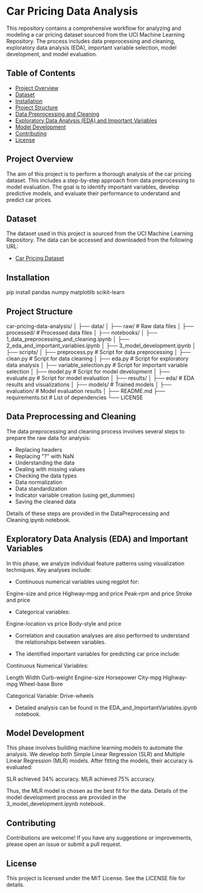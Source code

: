 # Car Pricing Data Analysis

This repository contains a comprehensive workflow for analyzing and modeling a car pricing dataset sourced from the UCI Machine Learning Repository. The process includes data preprocessing and cleaning, exploratory data analysis (EDA), important variable selection, model development, and model evaluation.

## Table of Contents

- [Project Overview](#project-overview)
- [Dataset](#dataset)
- [Installation](#installation)
- [Project Structure](#project-structure)
- [Data Preprocessing and Cleaning](#data-preprocessing-and-cleaning)
- [Exploratory Data Analysis (EDA) and Important Variables](#exploratory-data-analysis-eda-and-important-variables)
- [Model Development](#model-development)
- [Contributing](#contributing)
- [License](#license)

## Project Overview

The aim of this project is to perform a thorough analysis of the car pricing dataset. This includes a step-by-step approach from data preprocessing to model evaluation. The goal is to identify important variables, develop predictive models, and evaluate their performance to understand and predict car prices.

## Dataset

The dataset used in this project is sourced from the UCI Machine Learning Repository. The data can be accessed and downloaded from the following URL:

- [Car Pricing Dataset](https://archive.ics.uci.edu/ml/machine-learning-databases/autos/imports-85.data)

## Installation

pip install pandas numpy matplotlib scikit-learn

## Project Structure

car-pricing-data-analysis/
│
├── data/
│   ├── raw/                   # Raw data files
│   ├── processed/             # Processed data files
│
├── notebooks/
│   ├── 1_data_preprocessing_and_cleaning.ipynb
│   ├── 2_eda_and_important_variables.ipynb
│   ├── 3_model_development.ipynb
│
├── scripts/
│   ├── preprocess.py          # Script for data preprocessing
│   ├── clean.py               # Script for data cleaning
│   ├── eda.py                 # Script for exploratory data analysis
│   ├── variable_selection.py  # Script for important variable selection
│   ├── model.py               # Script for model development
│   ├── evaluate.py            # Script for model evaluation
│
├── results/
│   ├── eda/                   # EDA results and visualizations
│   ├── models/                # Trained models
│   ├── evaluation/            # Model evaluation results
│
├── README.md
├── requirements.txt           # List of dependencies
└── LICENSE

## Data Preprocessing and Cleaning

The data preprocessing and cleaning process involves several steps to prepare the raw data for analysis:

- Replacing headers
- Replacing "?" with NaN
- Understanding the data
- Dealing with missing values
- Checking the data types
- Data normalization
- Data standardization
- Indicator variable creation (using get_dummies)
- Saving the cleaned data

Details of these steps are provided in the DataPreprocessing and Cleaning.ipynb notebook.

## Exploratory Data Analysis (EDA) and Important Variables

In this phase, we analyze individual feature patterns using visualization techniques. Key analyses include:

- Continuous numerical variables using regplot for:

Engine-size and price
Highway-mpg and price
Peak-rpm and price
Stroke and price

- Categorical variables:

Engine-location vs price
Body-style and price

- Correlation and causation analyses are also performed to understand the relationships between variables.

- The identified important variables for predicting car price include:

Continuous Numerical Variables:

Length
Width
Curb-weight
Engine-size
Horsepower
City-mpg
Highway-mpg
Wheel-base
Bore

Categorical Variable:
Drive-wheels

- Detailed analysis can be found in the EDA_and_ImportantVariables.ipynb notebook.

## Model Development

This phase involves building machine learning models to automate the analysis. We develop both Simple Linear Regression (SLR) and Multiple Linear Regression (MLR) models. After fitting the models, their accuracy is evaluated:

SLR achieved 34% accuracy.
MLR achieved 75% accuracy.

Thus, the MLR model is chosen as the best fit for the data. Details of the model development process are provided in the 3_model_development.ipynb notebook.

## Contributing

Contributions are welcome! If you have any suggestions or improvements, please open an issue or submit a pull request.

## License

This project is licensed under the MIT License. See the LICENSE file for details.
